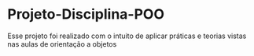 # Projeto-Disciplina-POO
Esse projeto foi realizado com o intuito de aplicar práticas e teorias vistas nas aulas de orientação a objetos
